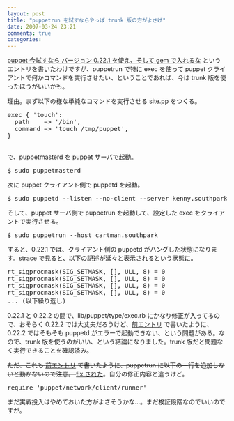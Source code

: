 ```yaml
---
layout: post
title: "puppetrun を試すならやっぱ trunk 版の方がよさげ"
date: 2007-03-24 23:21
comments: true
categories: 
---
```

<p>
<a class="ext-link" href="http://mizzy.org/linux/puppet07.html"><span class="icon"></span>puppet 今試すなら バージョン 0.22.1 を使え、そして gem で入れるな</a> というエントリを書いたわけですが、puppetrun で特に exec を使って puppet クライアントで何かコマンドを実行させたい、ということであれば、今は trunk 版を使ったほうがいいかも。
</p>
<p>
理由。まず以下の様な単純なコマンドを実行させる site.pp をつくる。
</p>
<pre class="wiki">
exec { 'touch':
  path    => '/bin',
  command => 'touch /tmp/puppet',
}

</pre>
<p>
で、puppetmasterd を puppet サーバで起動。
</p>
<pre class="wiki">
$ sudo puppetmasterd
</pre>
<p>
次に puppet クライアント側で puppetd を起動。
</p>
<pre class="wiki">
$ sudo puppetd --listen --no-client --server kenny.southpark -v 
</pre>
<p>
そして、puppet サーバ側で puppetrun を起動して、設定した exec をクライアントで実行させる。
</p>
<pre class="wiki">
$ sudo puppetrun --host cartman.southpark
</pre>
<p>
すると、0.22.1 では、クライアント側の puppetd がハングした状態になります。strace で見ると、以下の記述が延々と表示されるという状態に。
</p>
<pre class="wiki">
rt_sigprocmask(SIG_SETMASK, [], ULL, 8) = 0
rt_sigprocmask(SIG_SETMASK, [], ULL, 8) = 0
rt_sigprocmask(SIG_SETMASK, [], ULL, 8) = 0
rt_sigprocmask(SIG_SETMASK, [], ULL, 8) = 0
... (以下繰り返し)
</pre>
<p>
0.22.1 と 0.22.2 の間で、lib/puppet/type/exec.rb にかなり修正が入ってるので、おそらく 0.22.2 では大丈夫だろうけど、<a class="ext-link" href="http://mizzy.org/linux/puppet07.html"><span class="icon"></span>前エントリ</a> で書いたように、0.22.2 ではそもそも puppetd がエラーで起動できない、という問題がある。なので、trunk 版を使うのがいい、という結論になりました。trunk 版だと問題なく実行できることを確認済み。
</p>
<p>
<del>ただ、これも <a class="ext-link" href="http://mizzy.org/linux/puppet07.html"><span class="icon"></span>前エントリ</a> で書いたように、puppetrun に以下の一行を追加しないと動かないので注意。 </del><a class="ext-link" href="http://reductivelabs.com/trac/puppet/changeset/2352"><span class="icon"></span>fix された</a>。自分の修正内容と違うけど。
</p>
<pre class="wiki">
require 'puppet/network/client/runner'
</pre>
<p>
まだ実戦投入はやめておいた方がよさそうかな…。まだ検証段階なのでいいのですが。
</p>